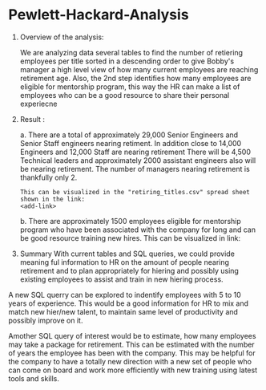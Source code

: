 # Pewlett-Hackard-Analysis
1. Overview of the analysis:
      
   We are analyzing data several tables to find the number of retiering employees per title sorted in a descending order to give Bobby's manager a high level view of how many current employees are reaching retirement age.
  Also, the 2nd step identifies how many employees are eligible for mentorship program, this way the HR can make a list of employees who can be a good resource to share their personal experiecne

2. Result : 

   a.  There are a total of approximately 
       29,000 Senior Engineers and Senior Staff engineers nearing retiment.
       In addition close to 14,000 Engineers and 12,000 Staff are nearing retirement
       There will be 4,500 Technical leaders and approximately 2000 assistant engineers also will be nearing retirement. 
       The number of managers nearing retirement is thankfully only 2.

       This can be visualized in the "retiring_titles.csv" spread sheet shown in the link: 
       <add-link>

  
   b.  There are approximately 1500 employees eligible for mentorship program who have been associated with the company for long and can be good resource training new hires. This can be visualized in link: 
   <add-link>


3. Summary 
   With current tables and SQL queries, we could provide meaning ful information to HR on the amount of people nearing retirement and to plan appropriately for hiering and possibly using existing employees to assist and train in new hiering process. 

  A new SQL querry can be explored to indentify employees with 5 to 10 years of experience. This would be a good information for HR to mix and match new hier/new talent, to maintain same level of productivity and possibly improve on it.
  
  Amother SQL query of interest would be to estimate, how many employees may take a package for retirement. This can be estimated with the number of years the employee has been with the company. This may be helpful for the company to have a totally new direction with a new set of people who can come on board and work more efficiently with new training using latest tools and skills.
   
